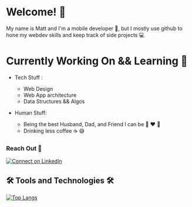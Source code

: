 # Welcome! :wave: #

My name is Matt and I'm a mobile developer :iphone:, but I mostly use github to hone my webdev skills and keep track of side projects :computer:

# Currently Working On && Learning :rocket: #

- Tech Stuff :
  - Web Design
  - Web App architecture
  - Data Structures && Algos

- Human Stuff:
  - Being the best Husband, Dad, and Friend I can be :pray: :heart: :love_you_gesture: 
  - Drinking less coffee :coffee: :sweat_smile:

### Reach Out :handshake: ##
[![Connect on LinkedIn](https://img.shields.io/badge/--linkedin?label=LinkedIn&logo=LinkedIn&style=social)](https://www.linkedin.com/in/matt-de-la-o)

## :hammer_and_wrench: Tools and Technologies :hammer_and_wrench: ##

[![Top Langs](https://github-readme-stats.vercel.app/api/top-langs/?username=MattDeLaO&layout=compact)](https://github.com/anuraghazra/github-readme-stats)


